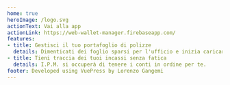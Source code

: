 ```yaml
---
home: true
heroImage: /logo.svg
actionText: Vai alla app
actionLink: https://web-wallet-manager.firebaseapp.com/
features:
- title: Gestisci il tuo portafoglio di polizze
  details: Dimenticati dei foglio sparsi per l'ufficio e inizia caricare le tue polizze qui!
- title: Tieni traccia dei tuoi incassi senza fatica
  details: I.P.M. si occuperà di tenere i conti in ordine per te.
footer: Developed using VuePress by Lorenzo Gangemi
---
```


